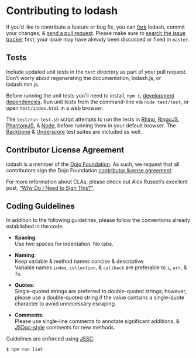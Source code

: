 # Contributing to lodash

If you’d like to contribute a feature or bug fix, you can [fork](https://help.github.com/articles/fork-a-repo/) lodash, commit your changes, & [send a pull request](https://help.github.com/articles/using-pull-requests/).
Please make sure to [search the issue tracker](https://github.com/lodash/lodash/issues) first; your issue may have already been discussed or fixed in `master`.

## Tests

Include updated unit tests in the `test` directory as part of your pull request.
Don’t worry about regenerating the documentation, lodash.js, or lodash.min.js.

Before running the unit tests you’ll need to install, `npm i`, [development dependencies](https://docs.npmjs.com/files/package.json#devdependencies).
Run unit tests from the command-line via `node test/test`, or open `test/index.html` in a web browser.

The `test/run-test.sh` script attempts to run the tests in [Rhino](https://developer.mozilla.org/en-US/docs/Mozilla/Projects/Rhino), [RingoJS](http://ringojs.org/), [PhantomJS](http://phantomjs.org/), & [Node](http://nodejs.org/), before running them in your default browser.
The [Backbone](http://backbonejs.org/) & [Underscore](http://underscorejs.org/) test suites are included as well.

## Contributor License Agreement

lodash is a member of the [Dojo Foundation](http://dojofoundation.org/).
As such, we request that all contributors sign the Dojo Foundation [contributor license agreement](http://dojofoundation.org/about/claForm).

For more information about CLAs, please check out Alex Russell’s excellent post, [“Why Do I Need to Sign This?”](http://infrequently.org/2008/06/why-do-i-need-to-sign-this/).

## Coding Guidelines

In addition to the following guidelines, please follow the conventions already established in the code.

- **Spacing**:<br>
  Use two spaces for indentation. No tabs.

- **Naming**:<br>
  Keep variable & method names concise & descriptive.<br>
  Variable names `index`, `collection`, & `callback` are preferable to `i`, `arr`, & `fn`.

- **Quotes**:<br>
  Single-quoted strings are preferred to double-quoted strings; however, please use a double-quoted string if the value contains a single-quote character to avoid unnecessary escaping.

- **Comments**:<br>
  Please use single-line comments to annotate significant additions, & [JSDoc-style](http://www.2ality.com/2011/08/jsdoc-intro.html) comments for new methods.

Guidelines are enforced using [JSSC](https://www.npmjs.com/package/jscs):

```bash
$ npm run lint
```
